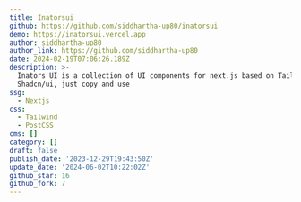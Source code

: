 ```yaml
---
title: Inatorsui
github: https://github.com/siddhartha-up80/inatorsui
demo: https://inatorsui.vercel.app
author: siddhartha-up80
author_link: https://github.com/siddhartha-up80
date: 2024-02-19T07:06:26.189Z
description: >-
  Inators UI is a collection of UI components for next.js based on Tailwind and
  Shadcn/ui, just copy and use
ssg:
  - Nextjs
css:
  - Tailwind
  - PostCSS
cms: []
category: []
draft: false
publish_date: '2023-12-29T19:43:50Z'
update_date: '2024-06-02T10:22:02Z'
github_star: 16
github_fork: 7
---
```

